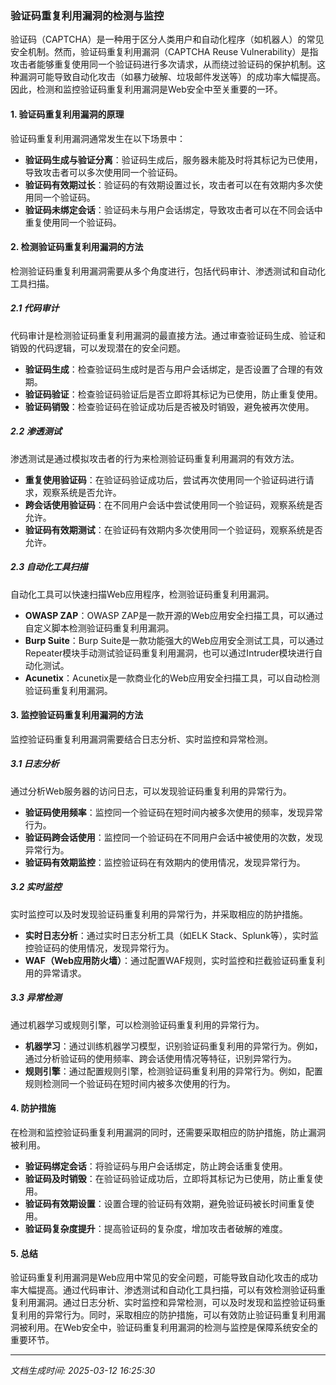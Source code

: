 ### 验证码重复利用漏洞的检测与监控

验证码（CAPTCHA）是一种用于区分人类用户和自动化程序（如机器人）的常见安全机制。然而，验证码重复利用漏洞（CAPTCHA Reuse Vulnerability）是指攻击者能够重复使用同一个验证码进行多次请求，从而绕过验证码的保护机制。这种漏洞可能导致自动化攻击（如暴力破解、垃圾邮件发送等）的成功率大幅提高。因此，检测和监控验证码重复利用漏洞是Web安全中至关重要的一环。

#### 1. 验证码重复利用漏洞的原理

验证码重复利用漏洞通常发生在以下场景中：

- **验证码生成与验证分离**：验证码生成后，服务器未能及时将其标记为已使用，导致攻击者可以多次使用同一个验证码。
- **验证码有效期过长**：验证码的有效期设置过长，攻击者可以在有效期内多次使用同一个验证码。
- **验证码未绑定会话**：验证码未与用户会话绑定，导致攻击者可以在不同会话中重复使用同一个验证码。

#### 2. 检测验证码重复利用漏洞的方法

检测验证码重复利用漏洞需要从多个角度进行，包括代码审计、渗透测试和自动化工具扫描。

##### 2.1 代码审计

代码审计是检测验证码重复利用漏洞的最直接方法。通过审查验证码生成、验证和销毁的代码逻辑，可以发现潜在的安全问题。

- **验证码生成**：检查验证码生成时是否与用户会话绑定，是否设置了合理的有效期。
- **验证码验证**：检查验证码验证后是否立即将其标记为已使用，防止重复使用。
- **验证码销毁**：检查验证码在验证成功后是否被及时销毁，避免被再次使用。

##### 2.2 渗透测试

渗透测试是通过模拟攻击者的行为来检测验证码重复利用漏洞的有效方法。

- **重复使用验证码**：在验证码验证成功后，尝试再次使用同一个验证码进行请求，观察系统是否允许。
- **跨会话使用验证码**：在不同用户会话中尝试使用同一个验证码，观察系统是否允许。
- **验证码有效期测试**：在验证码有效期内多次使用同一个验证码，观察系统是否允许。

##### 2.3 自动化工具扫描

自动化工具可以快速扫描Web应用程序，检测验证码重复利用漏洞。

- **OWASP ZAP**：OWASP ZAP是一款开源的Web应用安全扫描工具，可以通过自定义脚本检测验证码重复利用漏洞。
- **Burp Suite**：Burp Suite是一款功能强大的Web应用安全测试工具，可以通过Repeater模块手动测试验证码重复利用漏洞，也可以通过Intruder模块进行自动化测试。
- **Acunetix**：Acunetix是一款商业化的Web应用安全扫描工具，可以自动检测验证码重复利用漏洞。

#### 3. 监控验证码重复利用漏洞的方法

监控验证码重复利用漏洞需要结合日志分析、实时监控和异常检测。

##### 3.1 日志分析

通过分析Web服务器的访问日志，可以发现验证码重复利用的异常行为。

- **验证码使用频率**：监控同一个验证码在短时间内被多次使用的频率，发现异常行为。
- **验证码跨会话使用**：监控同一个验证码在不同用户会话中被使用的次数，发现异常行为。
- **验证码有效期监控**：监控验证码在有效期内的使用情况，发现异常行为。

##### 3.2 实时监控

实时监控可以及时发现验证码重复利用的异常行为，并采取相应的防护措施。

- **实时日志分析**：通过实时日志分析工具（如ELK Stack、Splunk等），实时监控验证码的使用情况，发现异常行为。
- **WAF（Web应用防火墙）**：通过配置WAF规则，实时监控和拦截验证码重复利用的异常请求。

##### 3.3 异常检测

通过机器学习或规则引擎，可以检测验证码重复利用的异常行为。

- **机器学习**：通过训练机器学习模型，识别验证码重复利用的异常行为。例如，通过分析验证码的使用频率、跨会话使用情况等特征，识别异常行为。
- **规则引擎**：通过配置规则引擎，检测验证码重复利用的异常行为。例如，配置规则检测同一个验证码在短时间内被多次使用的行为。

#### 4. 防护措施

在检测和监控验证码重复利用漏洞的同时，还需要采取相应的防护措施，防止漏洞被利用。

- **验证码绑定会话**：将验证码与用户会话绑定，防止跨会话重复使用。
- **验证码及时销毁**：在验证码验证成功后，立即将其标记为已使用，防止重复使用。
- **验证码有效期设置**：设置合理的验证码有效期，避免验证码被长时间重复使用。
- **验证码复杂度提升**：提高验证码的复杂度，增加攻击者破解的难度。

#### 5. 总结

验证码重复利用漏洞是Web应用中常见的安全问题，可能导致自动化攻击的成功率大幅提高。通过代码审计、渗透测试和自动化工具扫描，可以有效检测验证码重复利用漏洞。通过日志分析、实时监控和异常检测，可以及时发现和监控验证码重复利用的异常行为。同时，采取相应的防护措施，可以有效防止验证码重复利用漏洞被利用。在Web安全中，验证码重复利用漏洞的检测与监控是保障系统安全的重要环节。

---

*文档生成时间: 2025-03-12 16:25:30*



















